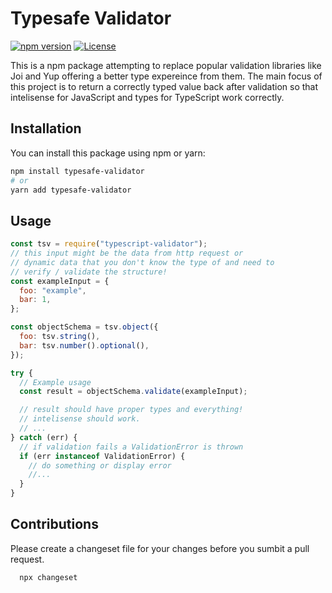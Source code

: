# Typesafe Validator

[![npm version](https://badge.fury.io/js/your-package-name.svg)](https://www.npmjs.com/package/your-package-name)
[![License](https://img.shields.io/badge/license-MIT-blue.svg)](https://opensource.org/licenses/MIT)

This is a npm package attempting to replace popular validation libraries like Joi and Yup offering a better type expereince from them. The main focus of this project is to return a correctly typed value back after validation so that intelisense for JavaScript and types for TypeScript work correctly.

## Installation

You can install this package using npm or yarn:

```bash
npm install typesafe-validator
# or
yarn add typesafe-validator
```

## Usage

```javascript
const tsv = require("typescript-validator");
// this input might be the data from http request or
// dynamic data that you don't know the type of and need to
// verify / validate the structure!
const exampleInput = {
  foo: "example",
  bar: 1,
};

const objectSchema = tsv.object({
  foo: tsv.string(),
  bar: tsv.number().optional(),
});

try {
  // Example usage
  const result = objectSchema.validate(exampleInput);

  // result should have proper types and everything!
  // intelisense should work.
  // ...
} catch (err) {
  // if validation fails a ValidationError is thrown
  if (err instanceof ValidationError) {
    // do something or display error
    //...
  }
}
```

## Contributions

Please create a changeset file for your changes before you sumbit a pull request.

```
  npx changeset
```
